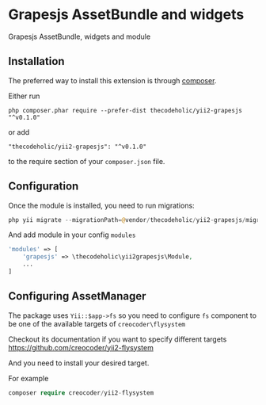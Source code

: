 Grapesjs AssetBundle and widgets
================================
Grapesjs AssetBundle, widgets and module

Installation
------------

The preferred way to install this extension is through [composer](http://getcomposer.org/download/).

Either run

```
php composer.phar require --prefer-dist thecodeholic/yii2-grapesjs "^v0.1.0"
```

or add

```
"thecodeholic/yii2-grapesjs": "^v0.1.0"
```

to the require section of your `composer.json` file.


Configuration
-----

Once the module is installed, you need to run migrations:

```php
php yii migrate --migrationPath=@vendor/thecodeholic/yii2-grapesjs/migrations
```

And add module in your config `modules`

```php
'modules' => [
    'grapesjs' => \thecodeholic\yii2grapesjs\Module,
    ...
]
```

Configuring AssetManager
------------------------
The package uses `Yii::$app->fs` so you need to configure `fs` component to be one of the available 
targets of `creocoder\flysystem`

Checkout its documentation if you want to specify different targets
https://github.com/creocoder/yii2-flysystem

And you need to install your desired target.

For example
```php
composer require creocoder/yii2-flysystem
```

